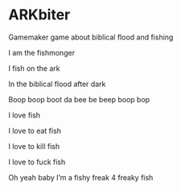 # ARKbiter
Gamemaker game about biblical flood and fishing



I am the fishmonger

I fish on the ark

In the biblical flood after dark

Boop boop boot da bee be beep boop bop

I love fish

I love to eat fish

I love to kill fish

I love to fuck fish

Oh yeah baby I’m a fishy freak 4 freaky fish
